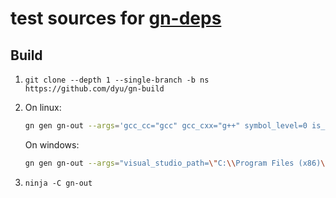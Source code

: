 # test sources for [gn-deps](https://github.com/dyu/gn-deps/)

## Build
1. `git clone --depth 1 --single-branch -b ns https://github.com/dyu/gn-build`

2. On linux:
   ```sh
   gn gen gn-out --args='gcc_cc="gcc" gcc_cxx="g++" symbol_level=0 is_debug=false is_clang=false is_official_build=true'
   ```
   On windows:
   ```sh
   gn gen gn-out --args="visual_studio_path=\"C:\\Program Files (x86)\\Microsoft Visual Studio 14.0\" visual_studio_version=\"2015\" symbol_level=0 is_debug=false is_clang=false is_official_build=true"
   ```

3. `ninja -C gn-out`
